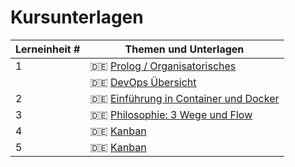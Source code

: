 # Kursunterlagen

| Lerneinheit # | Themen und Unterlagen |
| --- | --- |
| 1 | 🇩🇪 [Prolog / Organisatorisches](https://github.com/aheil/hhn-devops/raw/main/slides/devops.00.de.prolog.pdf) |
|   | 🇩🇪 [DevOps Übersicht](https://github.com/aheil/hhn-devops/raw/main/slides/devops.01.de.overview.pdf) |
| 2 | 🇩🇪 [Einführung in Container und Docker](https://github.com/aheil/hhn-devops/raw/main/slides/devops.02.container.de.pdf)|
| 3 | 🇩🇪 [ Philosophie: 3 Wege und Flow ](https://github.com/aheil/hhn-devops/raw/main/slides/devops.03.3wege.de.pdf)|
| 4 | 🇩🇪 [ Kanban ](https://github.com/aheil/hhn-devops/raw/main/slides/devops.04.kanban.de.pdf)|
| 5 | 🇩🇪 [ Kanban ](https://github.com/aheil/hhn-devops/raw/main/slides/devops.05.value-stream-maps.de.pdf)|




